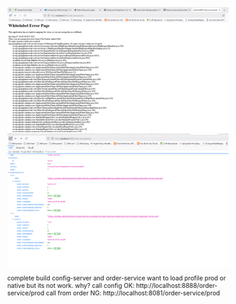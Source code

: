 ![img.png](img.png)
![img_1.png](img_1.png)

complete build config-server and order-service
want to load profile prod or native but its not work. why?
call config OK: http://localhost:8888/order-service/prod
call from order NG: http://localhost:8081/order-service/prod